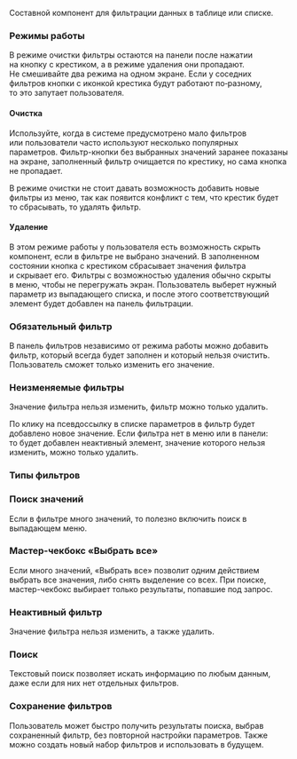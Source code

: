 Составной компонент для фильтрации данных в таблице или списке.

<!-- example(filter-bar-overview) -->

### Режимы работы

В режиме очистки фильтры остаются на панели после нажатии на кнопку с крестиком, а в режиме удаления они пропадают. Не смешивайте два режима на одном экране. Если у соседних фильтров кнопки с иконкой крестика будут работают по‑разному, то это запутает пользователя.

#### Очистка

Используйте, когда в системе предусмотрено мало фильтров или пользователи часто используют несколько популярных параметров. Фильтр-кнопки без выбранных значений заранее показаны на экране, заполненный фильтр очищается по крестику, но сама кнопка не пропадает.

В режиме очистки не стоит давать возможность добавить новые фильтры из меню, так как появится конфликт с тем, что крестик будет то сбрасывать, то удалять фильтр.

<!-- example(filter-bar-cleanable) -->

#### Удаление

В этом режиме работы у пользователя есть возможность скрыть компонент, если в фильтре не выбрано значений. В заполненном состоянии кнопка с крестиком сбрасывает значения фильтра и скрывает его.
Фильтры с возможностью удаления обычно скрыты в меню, чтобы не перегружать экран. Пользователь выберет нужный параметр из выпадающего списка, и после этого соответствующий элемент будет добавлен на панель фильтрации.

<!-- example(filter-bar-removable) -->

### Обязательный фильтр

В панель фильтров независимо от режима работы можно добавить фильтр, который всегда будет заполнен и который нельзя очистить. Пользователь сможет только изменить его значение.

<!-- example(filter-bar-required) -->

### Неизменяемые фильтры

Значение фильтра нельзя изменить, фильтр можно только удалить.

<!-- example(filter-bar-readonly-pipe) -->

По клику на псевдоссылку в списке параметров в фильтр будет добавлено новое значение. Если фильтра нет в меню или в панели: то будет добавлен неактивный элемент, значение которого нельзя изменить, можно только удалить.

<!-- example(filter-bar-readonly-pipes) -->

### Типы фильтров

<!-- example(filter-bar-pipe-types) -->

### Поиск значений

Если в фильтре много значений, то полезно включить поиск в выпадающем меню.

<!-- example(filter-bar-search-in-pipes) -->

### Мастер-чекбокс «Выбрать все»

Если много значений, «Выбрать все» позволит одним действием выбрать все значения, либо снять выделение со всех. При поиске, мастер-чекбокс выбирает только результаты, попавшие под запрос.

<!-- example(filter-bar-master-checkbox) -->

### Неактивный фильтр

Значение фильтра нельзя изменить, а также удалить.

<!-- example(filter-bar-inactive-filter) -->

### Поиск

Текстовый поиск позволяет искать информацию по любым данным, даже если для них нет отдельных фильтров.

<!-- example(filter-bar-search) -->

### Сохранение фильтров

Пользователь может быстро получить результаты поиска, выбрав сохраненный фильтр, без повторной настройки параметров. Также можно создать новый набор фильтров и использовать в будущем.

<!-- example(filter-bar-saved-filters) -->
